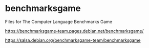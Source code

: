 # benchmarksgame
Files for The Computer Language Benchmarks Game

https://benchmarksgame-team.pages.debian.net/benchmarksgame/

https://salsa.debian.org/benchmarksgame-team/benchmarksgame
